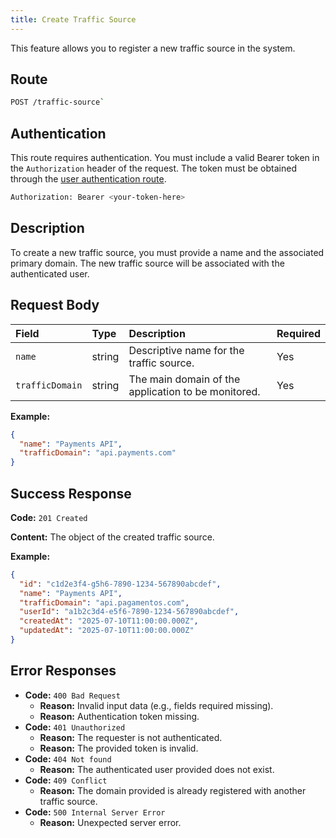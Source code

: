 ```yaml
---
title: Create Traffic Source
---
```


This feature allows you to register a new traffic source in the system.

## Route

```bash
POST /traffic-source`
```

## Authentication

This route requires authentication. You must include a valid Bearer token in the `Authorization` header of the request. The token must be obtained through the [user authentication route](/user/authuser/).

```bash
Authorization: Bearer <your-token-here>
```

## Description

To create a new traffic source, you must provide a name and the associated primary domain. The new traffic source will be associated with the authenticated user.

## Request Body

| Field           | Type   | Description                                         | Required |
| :-------------- | :----- | :-------------------------------------------------- | :------- |
| `name`          | string | Descriptive name for the traffic source.            | Yes      |
| `trafficDomain` | string | The main domain of the application to be monitored. | Yes      |

**Example:**

```json
{
  "name": "Payments API",
  "trafficDomain": "api.payments.com"
}
```

## Success Response

**Code:** `201 Created`

**Content:** The object of the created traffic source.

**Example:**

```json
{
  "id": "c1d2e3f4-g5h6-7890-1234-567890abcdef",
  "name": "Payments API",
  "trafficDomain": "api.pagamentos.com",
  "userId": "a1b2c3d4-e5f6-7890-1234-567890abcdef",
  "createdAt": "2025-07-10T11:00:00.000Z",
  "updatedAt": "2025-07-10T11:00:00.000Z"
}
```

## Error Responses

- **Code:** `400 Bad Request`
  - **Reason:** Invalid input data (e.g., fields required missing).
  - **Reason:** Authentication token missing.
- **Code:** `401 Unauthorized`
  - **Reason:** The requester is not authenticated.
  - **Reason:** The provided token is invalid.
- **Code:** `404 Not found`
  - **Reason:** The authenticated user provided does not exist.
- **Code:** `409 Conflict`
  - **Reason:** The domain provided is already registered with another traffic source.
- **Code:** `500 Internal Server Error`
  - **Reason:** Unexpected server error.
